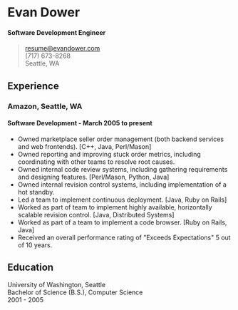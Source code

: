 # Evan Dower
#### Software Development Engineer

> [resume@evandower.com](mailto:resume@evandower.com)  
> (717) 673-8268  
> Seattle, WA  

## Experience

### Amazon, Seattle, WA

#### Software Development - March 2005 to present

* Owned marketplace seller order management (both backend services and web frontends). [C++, Java, Perl/Mason]
* Owned reporting and improving stuck order metrics, including coordinating with other teams to resolve root causes.
* Owned internal code review systems, including gathering requirements and designing features. [Perl/Mason, Python, Java]
* Owned internal revision control systems, including implementation of a hot standby.
* Led a team to implement continuous deployment. [Java, Ruby on Rails]
* Worked as part of team to implement highly available, horizontally scalable revision control. [Java, Distributed Systems]
* Worked as part of a team to implement a code browser. [Ruby on Rails, Java]
* Received an overall performance rating of "Exceeds Expectations" 5 out of 10 years.

## Education

University of Washington, Seattle  
Bachelor of Science (B.S.), Computer Science  
2001 - 2005  
